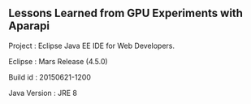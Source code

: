 Lessons Learned from GPU Experiments with Aparapi
-------------------------------------------------

Project : Eclipse Java EE IDE for Web Developers.

Eclipse : Mars Release (4.5.0)

Build id : 20150621-1200

Java Version : JRE 8
